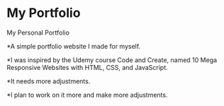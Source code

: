 # My Portfolio
 My Personal Portfolio
 
*A simple portfolio website I made for myself. 

*I was inspired by the Udemy course Code and Create, named 10 Mega Responsive Websites with HTML, CSS, and JavaScript.

*It needs more adjustments.

*I plan to work on it more and make more adjustments.
